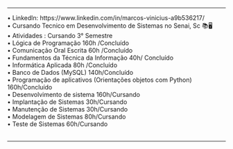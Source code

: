 <hr>
• Linkedln: https://www.linkedin.com/in/marcos-vinicius-a9b536217/<br>
• Cursando Tecnico em Desenvolvimento de Sistemas no Senai, Sc 📚🖥️<br>
• Atividades : Cursando 3° Semestre<br>
• Lógica de Programação 160h /Concluído<br>
• Comunicação Oral Escrita 60h /Concluído<br>
• Fundamentos da Técnica da Informação 40h/ Concluído<br>
• Informática Aplicada 80h /Concluído<br>
• Banco de Dados (MySQL) 140h/Concluído<br>
• Programação de aplicativos (Orientações objetos com Python) 160h/Concluído<br>
• Desenvolvimento de sistema 160h/Cursando<br>
• Implantação de Sistemas 30h/Cursando<br>
• Manutenção de Sistemas 30h/Cursando<br>
• Modelagem de Sistemas 80h/Cursando<br>
• Teste de Sistemas 60h/Cursando<br><br>
<hr>
